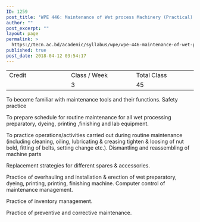 ```yaml
---
ID: 1259
post_title: 'WPE 446: Maintenance of Wet process Machinery (Practical)'
author: ""
post_excerpt: ""
layout: page
permalink: >
  https://tecn.ac.bd/academic/syllabus/wpe/wpe-446-maintenance-of-wet-process-machinery-practical
published: true
post_date: 2018-04-12 03:54:17
---
```

<table width="628">
<tbody>
<tr>
<td width="205">Credit</td>
<td width="220">Class / Week</td>
<td width="202">Total Class</td>
</tr>
<tr>
<td width="205"></td>
<td width="220">3</td>
<td width="202">45</td>
</tr>
</tbody>
</table>
To become familiar with maintenance tools and their functions. Safety practice

To prepare schedule for routine maintenance for all wet processing preparatory, dyeing, printing ,finishing and lab equipment.

To practice operations/activities carried out during routine maintenance (including cleaning, oiling, lubricating &amp; creasing tighten &amp; loosing of nut bold, fitting of belts, setting change etc.). Dismantling and reassembling of machine parts

Replacement strategies for different spares &amp; accessories.

Practice of overhauling and installation &amp; erection of wet preparatory, dyeing, printing, printing, finishing machine. Computer control of maintenance management.

Practice of inventory management.

Practice of preventive and corrective maintenance.